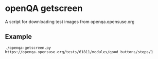 # openQA getscreen
A script for downloading test images from openqa.opensuse.org

## Example
```
./openqa-getscreen.py https://openqa.opensuse.org/tests/61811/modules/good_buttons/steps/1
```
